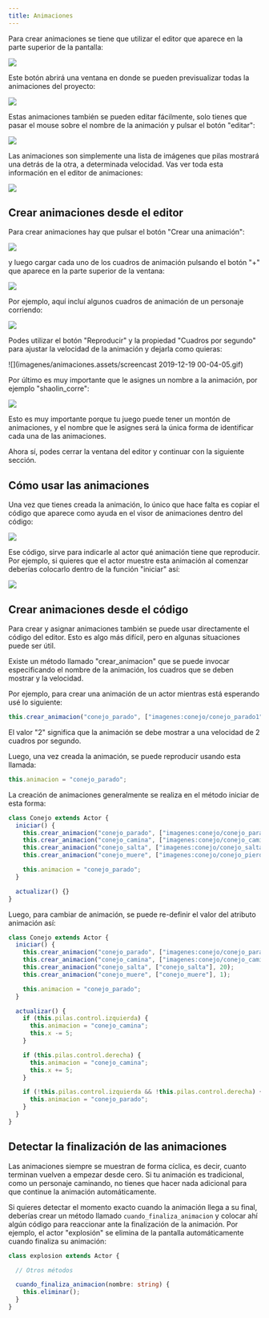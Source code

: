```yaml
---
title: Animaciones
---
```


Para crear animaciones se tiene que utilizar el editor que aparece en la parte superior de la pantalla:

![](imagenes/animaciones.assets/image-20191218235021115.png)

Este botón abrirá una ventana en donde se pueden previsualizar todas la animaciones del proyecto:

![](imagenes/animaciones.assets/image-20191218235117098.png)

Estas animaciones también se pueden editar fácilmente, solo tienes que pasar el mouse sobre el nombre de la animación y pulsar el  botón "editar":

![](imagenes/animaciones.assets/image-20191218235228151.png)

Las animaciones son simplemente una lista de imágenes que pilas mostrará una detrás de la otra, a determinada velocidad. Vas ver toda esta información en el editor de animaciones:

![](imagenes/animaciones.assets/image-20191218235340936.png)

## Crear animaciones desde el editor

Para crear animaciones hay que pulsar el botón "Crear una animación":

![](imagenes/animaciones.assets/image-20191218235448801.png)

y luego cargar cada uno de los cuadros de animación pulsando el botón "+" que aparece en la parte superior de la ventana:

![](imagenes/animaciones.assets/image-20191218235623632.png)

Por ejemplo, aquí incluí algunos cuadros de animación de un personaje corriendo:

![](imagenes/animaciones.assets/image-20191219000155013.png)

Podes utilizar el botón "Reproducir" y la propiedad "Cuadros por segundo" para ajustar la velocidad de la animación y dejarla como quieras:

![](imagenes/animaciones.assets/screencast 2019-12-19 00-04-05.gif)

Por último es muy importante que le asignes un nombre a la animación, por ejemplo "shaolin_corre":

![](imagenes/animaciones.assets/image-20191219000635690.png)

Esto es muy importante porque tu juego puede tener un montón de animaciones, y el nombre que le asignes será la única forma de identificar cada una de las animaciones.

Ahora sí, podes cerrar la ventana del editor y continuar con la siguiente sección.

## Cómo usar las animaciones

Una vez que tienes creada la animación, lo único que hace falta es copiar el código que aparece como ayuda en el visor de animaciones dentro del código:

![](imagenes/animaciones.assets/image-20191219000753983.png)

Ese código, sirve para indicarle al actor qué animación tiene que reproducir. Por ejemplo, si quieres que el actor muestre esta animación al comenzar deberías colocarlo dentro de la función "iniciar" así:

![](imagenes/animaciones.assets/image-20191219000913347.png)

## Crear animaciones desde el código

Para crear y asignar animaciones también se puede usar directamente el código del editor. Esto es algo más difícil, pero en algunas situaciones puede ser útil.

Existe un método llamado "crear_animacion" que se puede invocar especificando el nombre de la animación, los cuadros que se deben mostrar y la velocidad.

Por ejemplo, para crear una animación de un actor mientras está esperando usé lo siguiente:

```typescript
this.crear_animacion("conejo_parado", ["imagenes:conejo/conejo_parado1", "imagenes:conejo/conejo_parado2"], 2);
```

El valor "2" significa que la animación se debe mostrar a una velocidad de 2 cuadros por segundo.

Luego, una vez creada la animación, se puede reproducir usando esta llamada:

```typescript
this.animacion = "conejo_parado";
```

La creación de animaciones generalmente se realiza en el método iniciar de esta forma:

```typescript
class Conejo extends Actor {
  iniciar() {
    this.crear_animacion("conejo_parado", ["imagenes:conejo/conejo_parado1", "imagenes:conejo/conejo_parado2"], 2);
    this.crear_animacion("conejo_camina", ["imagenes:conejo/conejo_camina1", "imagenes:conejo/conejo_camina2"], 20);
    this.crear_animacion("conejo_salta", ["imagenes:conejo/conejo_salta"], 20);
    this.crear_animacion("conejo_muere", ["imagenes:conejo/conejo_pierde"], 1);

    this.animacion = "conejo_parado";
  }

  actualizar() {}
}
```

Luego, para cambiar de animación, se puede re-definir el valor del atributo
animación así:

```typescript
class Conejo extends Actor {
  iniciar() {
    this.crear_animacion("conejo_parado", ["imagenes:conejo/conejo_parado1", "imagenes:conejo/conejo_parado2"], 2);
    this.crear_animacion("conejo_camina", ["imagenes:conejo/conejo_camina1", "imagenes:conejo/conejo_camina2"], 20);
    this.crear_animacion("conejo_salta", ["conejo_salta"], 20);
    this.crear_animacion("conejo_muere", ["conejo_muere"], 1);

    this.animacion = "conejo_parado";
  }

  actualizar() {
    if (this.pilas.control.izquierda) {
      this.animacion = "conejo_camina";
      this.x -= 5;
    }

    if (this.pilas.control.derecha) {
      this.animacion = "conejo_camina";
      this.x += 5;
    }

    if (!this.pilas.control.izquierda && !this.pilas.control.derecha) {
      this.animacion = "conejo_parado";
    }
  }
}
```

## Detectar la finalización de las animaciones

Las animaciones siempre se muestran de forma cíclica, es decir, cuanto terminan
vuelven a empezar desde cero. Si tu animación es tradicional, como un personaje
caminando, no tienes que hacer nada adicional para que continue la animación
automáticamente.

Si quieres detectar el momento exacto cuando la animación llega a su final,
deberías crear un método llamado `cuando_finaliza_animacion` y colocar ahí
algún código para reaccionar ante la finalización de la animación. Por ejemplo,
el actor "explosión" se elimina de la pantalla automáticamente cuando
finaliza su animación:

```typescript
class explosion extends Actor {

  // Otros métodos

  cuando_finaliza_animacion(nombre: string) {
    this.eliminar();
  }
}
```
